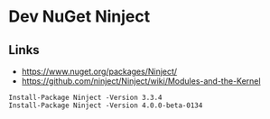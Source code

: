 # Dev NuGet Ninject

## Links
- https://www.nuget.org/packages/Ninject/
- https://github.com/ninject/Ninject/wiki/Modules-and-the-Kernel

```
Install-Package Ninject -Version 3.3.4
Install-Package Ninject -Version 4.0.0-beta-0134
```
